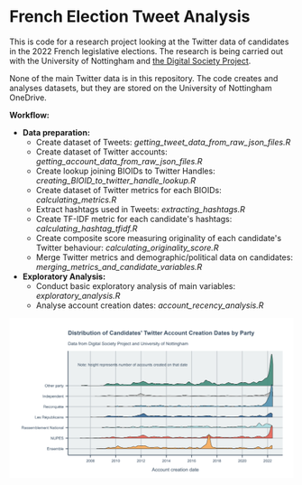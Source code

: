 # French Election Tweet Analysis

This is code for a research project looking at the Twitter data of candidates in the 2022 French legislative elections. The research is being carried out with the University of Nottingham and [the Digital Society Project](http://digitalsocietyproject.org/).

None of the main Twitter data is in this repository. The code creates and analyses datasets, but they are stored on the University of Nottingham OneDrive.

**Workflow:**
- **Data preparation:**
   - Create dataset of Tweets: _getting_tweet_data_from_raw_json_files.R_
   - Create dataset of Twitter accounts: _getting_account_data_from_raw_json_files.R_
   - Create lookup joining BIOIDs to Twitter Handles: _creating_BIOID_to_twitter_handle_lookup.R_
   - Create dataset of Twitter metrics for each BIOIDs: _calculating_metrics.R_
   - Extract hashtags used in Tweets: _extracting_hashtags.R_
   - Create TF-IDF metric for each candidate's hashtags: _calculating_hashtag_tfidf.R_
   - Create composite score measuring originality of each candidate's Twitter behaviour: _calculating_originality_score.R_
   - Merge Twitter metrics and demographic/political data on candidates: _merging_metrics_and_candidate_variables.R_
- **Exploratory Analysis:**
   - Conduct basic exploratory analysis of main variables: _exploratory_analysis.R_
   - Analyse account creation dates: _account_recency_analysis.R_


![example plot](https://raw.githubusercontent.com/lrowleyabel/French-Election-Tweet-Analysis/main/Analysis/Exploratory%20Analysis/Plots/account_creation_date_distribution_by_party.png)
